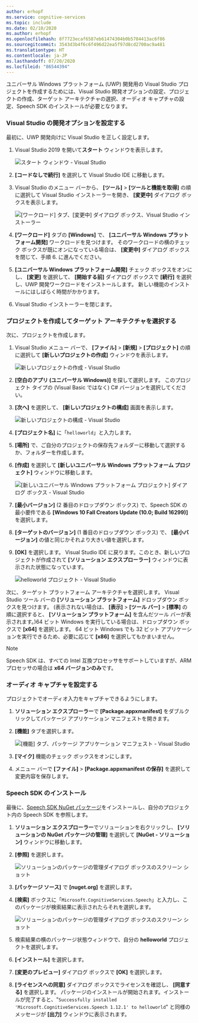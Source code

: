 ```yaml
---
author: erhopf
ms.service: cognitive-services
ms.topic: include
ms.date: 02/10/2020
ms.author: erhopf
ms.openlocfilehash: 8f7723ecaf6587eb61474304b0b5784413ac6f86
ms.sourcegitcommit: 3543d3b4f6c6f496d22ea5f97d8cd2700ac9a481
ms.translationtype: HT
ms.contentlocale: ja-JP
ms.lasthandoff: 07/20/2020
ms.locfileid: "86544394"
---
```

ユニバーサル Windows プラットフォーム (UWP) 開発用の Visual Studio プロジェクトを作成するためには、Visual Studio 開発オプションの設定、プロジェクトの作成、ターゲット アーキテクチャの選択、オーディオ キャプチャの設定、Speech SDK のインストールが必要となります。

### <a name="set-up-visual-studio-development-options"></a>Visual Studio の開発オプションを設定する

最初に、UWP 開発向けに Visual Studio を正しく設定します。

1. Visual Studio 2019 を開いて**スタート** ウィンドウを表示します。

   ![スタート ウィンドウ - Visual Studio](../articles/cognitive-services/Speech-Service/media/sdk/vs-enable-uwp-start-window.png)

1. **[コードなしで続行]** を選択して Visual Studio IDE に移動します。

1. Visual Studio のメニュー バーから、 **[ツール]**  >  **[ツールと機能を取得]** の順に選択して Visual Studio インストーラーを開き、 **[変更中]** ダイアログ ボックスを表示します。

   ![[ワークロード] タブ、[変更中] ダイアログ ボックス、Visual Studio インストーラー](../articles/cognitive-services/Speech-Service/media/sdk/vs-enable-uwp-workload.png)

1. **[ワークロード]** タブの **[Windows]** で、 **[ユニバーサル Windows プラットフォーム開発]** ワークロードを見つけます。 そのワークロードの横のチェック ボックスが既にオンになっている場合は、 **[変更中]** ダイアログ ボックスを閉じて、手順 6. に進んでください。

1. **[ユニバーサル Windows プラットフォーム開発]** チェック ボックスをオンにし、 **[変更]** を選択して、 **[開始する前]** ダイアログ ボックスで **[続行]** を選択し、UWP 開発ワークロードをインストールします。 新しい機能のインストールにはしばらく時間がかかります。

1. Visual Studio インストーラーを閉じます。

### <a name="create-the-project-and-select-the-target-architecture"></a>プロジェクトを作成してターゲット アーキテクチャを選択する

次に、プロジェクトを作成します。

1. Visual Studio メニュー バーで、 **[ファイル]**  >  **[新規]**  >  **[プロジェクト]** の順に選択して **[新しいプロジェクトの作成]** ウィンドウを表示します。

   ![新しいプロジェクトの作成 - Visual Studio](../articles/cognitive-services/Speech-Service/media/sdk/vs-enable-uwp-create-new-project.png)

1. **[空白のアプリ (ユニバーサル Windows)]** を探して選択します。 このプロジェクト タイプの (Visual Basic ではなく) C# バージョンを選択してください。

1. **[次へ]** を選択して、 **[新しいプロジェクトの構成]** 画面を表示します。

   ![新しいプロジェクトの構成 - Visual Studio](../articles/cognitive-services/Speech-Service/media/sdk/vs-enable-uwp-configure-your-new-project.png)

1. **[プロジェクト名]** に「`helloworld`」と入力します。

1. **[場所]** で、ご自分のプロジェクトの保存先フォルダーに移動して選択するか、フォルダーを作成します。

1. **[作成]** を選択して **[新しいユニバーサル Windows プラットフォーム プロジェクト]** ウィンドウに移動します。

   ![[新しいユニバーサル Windows プラットフォーム プロジェクト] ダイアログ ボックス - Visual Studio](../articles/cognitive-services/Speech-Service/media/sdk/qs-csharp-uwp-02-new-uwp-project.png)

1. **[最小バージョン]** (2 番目のドロップダウン ボックス) で、Speech SDK の最小要件である **[Windows 10 Fall Creators Update (10.0; Build 16299)]** を選択します。

1. **[ターゲットのバージョン]** (1 番目のドロップダウン ボックス) で、 **[最小バージョン]** の値と同じかそれより大きい値を選択します。

1. **[OK]** を選択します。 Visual Studio IDE に戻ります。このとき、新しいプロジェクトが作成されて **[ソリューション エクスプローラー]** ウィンドウに表示された状態になっています。

   ![helloworld プロジェクト - Visual Studio](../articles/cognitive-services/Speech-Service/media/sdk/vs-enable-uwp-helloworld.png)

次に、ターゲット プラットフォーム アーキテクチャを選択します。 Visual Studio ツール バーの **[ソリューション プラットフォーム]** ドロップダウン ボックスを見つけます。 (表示されない場合は、 **[表示]**  >  **[ツール バー]**  >  **[標準]** の順に選択すると、 **[ソリューション プラットフォーム]** を含んだツール バーが表示されます。)64 ビット Windows を実行している場合は、ドロップダウン ボックスで **[x64]** を選択します。 64 ビット Windows でも 32 ビット アプリケーションを実行できるため、必要に応じて **[x86]** を選択してもかまいません。

> [!NOTE]
> Speech SDK は、すべての Intel 互換プロセッサをサポートしていますが、ARM プロセッサの場合は **x64 バージョンのみ**です。

### <a name="set-up-audio-capture"></a>オーディオ キャプチャを設定する

プロジェクトでオーディオ入力をキャプチャできるようにします。

1. **ソリューション エクスプローラー**で **[Package.appxmanifest]** をダブルクリックしてパッケージ アプリケーション マニフェストを開きます。

1. **[機能]** タブを選択します。

   ![[機能] タブ、パッケージ アプリケーション マニフェスト - Visual Studio](../articles/cognitive-services/Speech-Service/media/sdk/qs-csharp-uwp-07-capabilities.png)

1. **[マイク]** 機能のチェック ボックスをオンにします。

1. メニュー バーで **[ファイル]**  >  **[Package.appxmanifest の保存]** を選択して変更内容を保存します。

### <a name="install-the-speech-sdk"></a>Speech SDK のインストール

最後に、[Speech SDK NuGet パッケージ](https://aka.ms/csspeech/nuget)をインストールし、自分のプロジェクト内の Speech SDK を参照します。

1. **ソリューション エクスプローラー**でソリューションを右クリックし、 **[ソリューションの NuGet パッケージの管理]** を選択して **[NuGet - ソリューション]** ウィンドウに移動します。

1. **[参照]** を選択します。

   ![ソリューションのパッケージの管理ダイアログ ボックスのスクリーン ショット](../articles/cognitive-services/Speech-Service/media/sdk/vs-enable-uwp-nuget-solution-browse.png)

1. **[パッケージ ソース]** で **[nuget.org]** を選択します。

1. **[検索]** ボックスに「`Microsoft.CognitiveServices.Speech`」と入力し、このパッケージが検索結果に表示されたらそれを選択します。

   ![ソリューションのパッケージの管理ダイアログ ボックスのスクリーン ショット](../articles/cognitive-services/Speech-Service/media/sdk/qs-csharp-uwp-05-nuget-install-1.0.0.png)

1. 検索結果の横のパッケージ状態ウィンドウで、自分の **helloworld** プロジェクトを選択します。

1. **[インストール]** を選択します。

1. **[変更のプレビュー]** ダイアログ ボックスで **[OK]** を選択します。

1. **[ライセンスへの同意]** ダイアログ ボックスでライセンスを確認し、 **[同意する]** を選択します。 パッケージのインストールが開始されます。インストールが完了すると、"`Successfully installed 'Microsoft.CognitiveServices.Speech 1.12.1' to helloworld`" と同様のメッセージが **[出力]** ウィンドウに表示されます。
